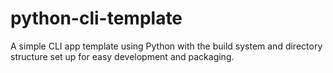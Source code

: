 # python-cli-template

A simple CLI app template using Python with the build system and directory structure set up for easy development and packaging.
